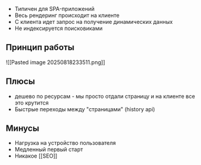 - Типичен для SPA-приложений
- Весь рендеринг происходит на клиенте
- С клиента идет запрос на получение динамических данных
- Не индексируется поисковиками

## Принцип работы

![[Pasted image 20250818233511.png]]

## Плюсы
- дешево по ресурсам - мы просто отдали страницу и на клиенте все это крутится
- Быстрые переходы между "страницами" (history api)

## Минусы
- Нагрузка на устройство пользователя
- Медленный первый старт
- Никакое [[SEO]]